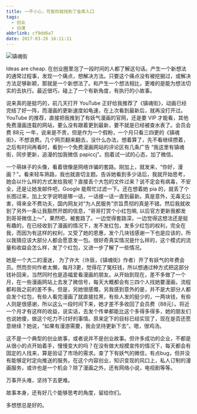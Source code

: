 ```yaml
---
title: 一不小心，可能你就找到了金库入口
tags:
  - 创业
  - 动漫
abbrlink: cf9dd6a7
date: 2017-03-26 16:11:11
---
```

![镇魂街](https://i.imgur.com/4i4LWFH.png)

Ideas are cheap. 在创业圈里泡了一段时间的人都了解这句话。产生一个新想法的通常过程事，发现一个痛点，想解决方法。只要这个痛点没有被挖掘过，或解决方法足够新颖，那就是一个新想法了。和产生一个想法相比，更难的是能为想法切实的去执行。最近很巧，碰上了一个有新角度，有执行的小故事。
​
<!-- more -->

说来真的是挺巧的，前几天打开 YouTube 正好给我推荐了《镇魂街》，动画已经完结了好一阵，而漫画的更新速度如龟速，在上次看到最新后，就再没打开过。YouTube 的推荐，直接把我推到了有妖气漫画的官网，还是要 VIP 才能看，其他免费漫画连载的网站，要么没有跟着更到最新，要不就是已经被查水表了。会员会费 88元 一年，说来是不贵，但是作为一个假粉，一个月只看三四更的《镇魂街》，不想浪费。几个网页翻来翻去，没什么办法，想着算了，先不看继续攒着，之后有时间再看时，看到一个免费漫画网站的评论区有几条广告 “我这里有镇魂街，同步更新，追漫的加我微信 papiccj”。抱着试一试的心态，加了微信。

一个萌妹子的头像，看着很像是网络诈骗的套路。刚加上，就发来，“你好，漫画？”。看来轻车熟路，我也就直切主题。告诉她看到多少话后，我就开始思考，她会以什么样的方式发给我呢？直接丢个大包的文件过来？说不定会有病毒，不安全，还是让她发邮件吧，Google 能帮忙过滤一下。还在想着她 pia 的，就丢了个长图过来，加上文字说明是哪一话，一话接一话一直到最新。真是意外，无毒无公害，得来全不费功夫，国内网友对“为人民服务”宗旨贯彻的真是不错。然后我就收到了另外一条让我豁然开朗的信息，“哥哥打赏个小红包嘛, 以后官方更新我都发到哥哥微信上～”，果然吧，被套路了。一边觉得套路深，一边觉得这想法还是挺有趣的，在已经收到了漫画的情况下，发不发红包，发多少红包的权利，完全在我，而因为有这样的权利，又受了她的恩惠，发个几块钱感谢一下也是应该的，所以我猜应该大部分人都会愿意发一包。很好奇真实情况是什么样的，这个模式的流量和收益会怎么样，发了个红包，又进一步了解了一些情况。

她是一个大二的漫迷， 为了许大（许辰，《镇魂街》作者）开了有妖气的年费会员。然而奈何作者太懒，每月3更，觉得花了冤枉钱，所以想通过种方式把这部分钱补回来，当然同时也是造福爱看漫画的朋友。从开始到现在，差不多做了一个月，在一些漫画网站上去发了微信号，每天大概都会有三四个人找她要漫画，流程都和我之前的差不多。但是，另她很感慨，另我感到意外的是，并不是大部分人都会发个红包，有些人看完漫画了就直接拉黑，有些人发的挺少的，一两块钱，有些人则是很感谢，所以这么一段时间下来，她才差不多收回了会员费（88元）。将近一个月才有这样的收益，说实话，去发个传单都能比这个多得多得多，她的朋友们也说她傻，做这个吃力不讨好的事情。原来定下的目标已经实现了，现在是否还愿意继续？她说，“如果有漫游需要，我会坚持更新下去”。嗯，很鸡汤。

这不是一个典型的创业故事，或者说并不是创业故事。但许多成功的企业，不都是从很小的点开始着手，慢慢变大的吗？在没有做大规模宣传的情况下，每天都会有固定的人找来，算是验证了市场的需求。查了下有妖气的微信，有点bug，但并没有能够定时定向推送的服务。在这个内容创业，知识变现的风口上，私人订制的漫画服务，或许也是一个机会？除了漫画之外，还有网络小说，电视剧等等。

万事开头难，坚持下去更难。

故事本身，还有好几个能够思考的角度，留给你们。

多想想总是好的。 
